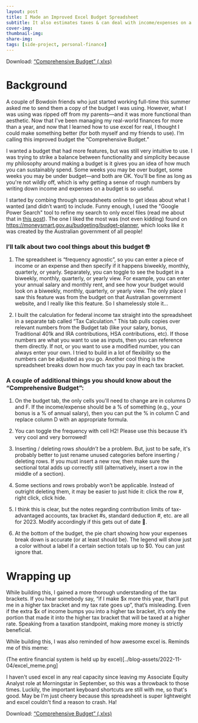 ```yaml
---
layout: post
title: I Made an Improved Excel Budget Spreadsheet
subtitle: It also estimates taxes & can deal with income/expenses on a fortnightly, monthly, quarterly, or annual basis
cover-img:
thumbnail-img:
share-img: 
tags: [side-project, personal-finance]
---
```


Download: [“Comprehensive Budget” (.xlxs)](../blog-assets/2022-11-04/Comprehensive%20Budget.xlsx)

# Background
A couple of Bowdoin friends who just started working full-time this summer asked me to send them a copy of the budget I was using. However, what I was using was ripped off from my parents—and it was more functional than aesthetic. Now that I've been managing my real-world finances for more than a year, and now that I learned how to use excel for real, I thought I could make something better (for both myself and my friends to use). I’m calling this improved budget the “Comprehensive Budget.” 

I wanted a budget that had more features, but was still very intuitive to use. I was trying to strike a balance between functionality and simplicity because my philosophy around making a budget is it gives you an idea of how much you can sustainably spend. Some weeks you may be over budget, some weeks you may be under budget—and both are OK. You'll be fine as long as you're not wildly off, which is why getting a sense of rough numbers by writing down income and expenses on a budget is so useful.

I started by combing through spreadsheets online to get ideas about what I wanted (and didn’t want) to include. Funny enough, I used the "Google Power Search" tool to refine my search to only excel files (read me about that in [this post](https://stevestar888.github.io/2021-02-02-past-two-hackathons/#:~:text=Google%20Power%20Search%20(June%202020%20during%20Hack%20the%20Northeast))). The one I liked the most was (not even kidding) found on https://moneysmart.gov.au/budgeting/budget-planner, which looks like it was created by the Australian government of all people! 

### I’ll talk about two cool things about this budget 🤓
1. The spreadsheet is “frequency agnostic”, so you can enter a piece of income or an expense and then specify if it happens biweekly, monthly, quarterly, or yearly. Separately, you can toggle to see the budget in a biweekly, monthly, quarterly, or yearly view. For example, you can enter your annual salary and monthly rent, and see how your budget would look on a biweekly, monthly, quarterly, or yearly view. The only place I saw this feature was from the budget on that Australian government website, and I really like this feature. So I shamelessly stole it...

2. I built the calculation for federal income tax straight into the spreadsheet in a separate tab called “Tax Calculation.” This tab pulls copies over relevant numbers from the Budget tab (like your salary, bonus, Traditional 401k and IRA contributions, HSA contributions, etc). If those numbers are what you want to use as inputs, then you can reference them directly. If not, or you want to use a modified number, you can always enter your own. I tried to build in a lot of flexibility so the numbers can be adjusted as you go. Another cool thing is the spreadsheet breaks down how much tax you pay in each tax bracket. 

### A couple of additional things you should know about the “Comprehensive Budget”:
1. On the budget tab, the only cells you'll need to change are in columns D and F. If the income/expense should be a % of something (e.g., your bonus is a % of annual salary), then you can put the % in column C and replace column D with an appropriate formula.

2. You can toggle the frequency with cell H2! Please use this because it’s very cool and very borrowed!

3. Inserting / deleting rows *shouldn’t* be a problem. But, just to be safe, it's probably better to just rename unused categories before inserting / deleting rows. If you must insert a new row, then make sure the sectional total adds up correctly still (alternatively, insert a row in the middle of a section).

4. Some sections and rows probably won’t be applicable. Instead of outright deleting them, it may be easier to just hide it: click the row #, right click, click hide. 

5. I think this is clear, but the notes regarding contribution limits of tax-advantaged accounts, tax bracket #s, standard deduction #, etc. are all for 2023. Modify accordingly if this gets out of date 😬. 

6. At the bottom of the budget, the pie chart showing how your expenses break down is accurate (or at least should be). The legend will show just a color without a label if a certain section totals up to $0. You can just ignore that. 

# Wrapping up
While building this, I gained a more thorough understanding of the tax brackets. If you hear somebody say, “if I make $x more this year, that’ll put me in a higher tax bracket and my tax rate goes up”, that’s misleading. Even if the extra $x of income bumps you into a higher tax bracket, it’s only the portion that made it into the higher tax bracket that will be taxed at a higher rate. Speaking from a taxation standpoint, making more money is strictly beneficial. 

While building this, I was also reminded of how awesome excel is. Reminds me of this meme: 

(The entire financial system is held up by excel)[../blog-assets/2022-11-04/excel_meme.png]

I haven't used excel in any real capacity since leaving my Associate Equity Analyst role at Morningstar in September, so this was a throwback to those times. Luckily, the important keyboard shortcuts are still with me, so that's good. May be I'm just cheery because this spreadsheet is super lightweight and excel couldn't find a reason to crash. Ha!

Download: [“Comprehensive Budget” (.xlxs)](../blog-assets/2022-11-04/Comprehensive%20Budget.xlsx)